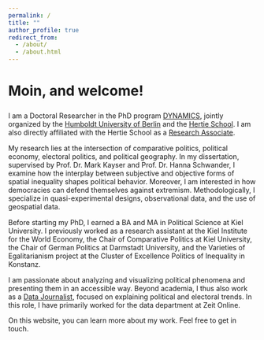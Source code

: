 ```yaml
---
permalink: /
title: ""
author_profile: true
redirect_from: 
  - /about/
  - /about.html
---
```


# Moin, and welcome!

<p style="margin-top:25px;"></p>

I am a Doctoral Researcher in the PhD program [DYNAMICS](https://www.sowi.hu-berlin.de/en/dynamics/people/doctoral-researchers2/sixth-cohort-2025-2028/julius-kolzer), jointly organized by the [Humboldt University of Berlin](https://www.sowi.hu-berlin.de/en/dynamics/phd-programme) and the [Hertie School](https://www.hertie-school.org/). I am also directly affiliated with the Hertie School as a [Research Associate](https://www.hertie-school.org/en/research/faculty-and-researchers/profile/person/koelzer).

<p style="margin-top:15px;"></p>

My research lies at the intersection of comparative politics, political economy, electoral politics, and political geography. In my dissertation, supervised by Prof. Dr. Mark Kayser and Prof. Dr. Hanna Schwander, I examine how the interplay between subjective and objective forms of spatial inequality shapes political behavior. Moreover, I am interested in how democracies can defend themselves against extremism. Methodologically, I specialize in quasi-experimental designs, observational data, and the use of geospatial data.  

<p style="margin-top:15px;"></p>

Before starting my PhD, I earned a BA and MA in Political Science at Kiel University. I previously worked as a research assistant at the Kiel Institute for the World Economy, the Chair of Comparative Politics at Kiel University, the Chair of German Politics at Darmstadt University, and the Varieties of Egalitarianism project at the Cluster of Excellence Politics of Inequality in Konstanz.  

<p style="margin-top:15px;"></p>

I am passionate about analyzing and visualizing political phenomena and presenting them in an accessible way. Beyond academia, I thus also work as a [Data Journalist](https://www.zeit.de/autoren/K/Julius_Koelzer/index), focused on explaining political and electoral trends. In this role, I have primarily worked for the data department at Zeit Online.

On this website, you can learn more about my work. Feel free to get in touch.
